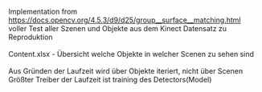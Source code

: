 Implementation from https://docs.opencv.org/4.5.3/d9/d25/group__surface__matching.html <br>
voller Test aller Szenen und Objekte aus dem Kinect Datensatz zu Reproduktion <br> <br>
Content.xlsx - Übersicht welche Objekte in welcher Scenen zu sehen sind <br> <br>
Aus Gründen der Laufzeit wird über Objekte iteriert, nicht über Scenen <br>
Größter Treiber der Laufzeit ist training des Detectors(Model)


